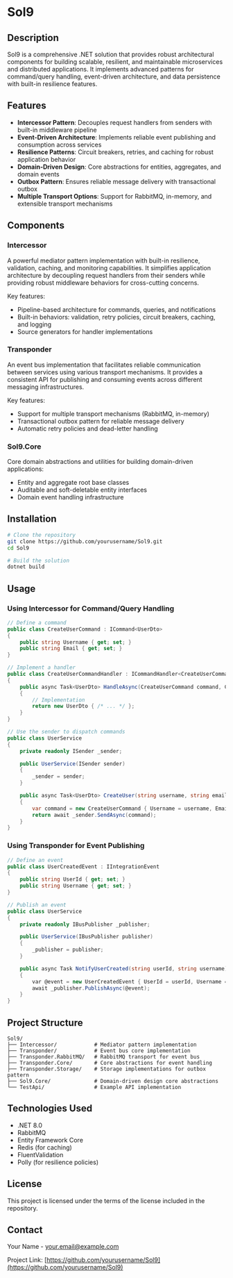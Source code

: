 # Sol9

## Description
Sol9 is a comprehensive .NET solution that provides robust architectural components for building scalable, resilient, and maintainable microservices and distributed applications. It implements advanced patterns for command/query handling, event-driven architecture, and data persistence with built-in resilience features.

## Features
- **Intercessor Pattern**: Decouples request handlers from senders with built-in middleware pipeline
- **Event-Driven Architecture**: Implements reliable event publishing and consumption across services
- **Resilience Patterns**: Circuit breakers, retries, and caching for robust application behavior
- **Domain-Driven Design**: Core abstractions for entities, aggregates, and domain events
- **Outbox Pattern**: Ensures reliable message delivery with transactional outbox
- **Multiple Transport Options**: Support for RabbitMQ, in-memory, and extensible transport mechanisms

## Components

### Intercessor
A powerful mediator pattern implementation with built-in resilience, validation, caching, and monitoring capabilities. It simplifies application architecture by decoupling request handlers from their senders while providing robust middleware behaviors for cross-cutting concerns.

Key features:
- Pipeline-based architecture for commands, queries, and notifications
- Built-in behaviors: validation, retry policies, circuit breakers, caching, and logging
- Source generators for handler implementations

### Transponder
An event bus implementation that facilitates reliable communication between services using various transport mechanisms. It provides a consistent API for publishing and consuming events across different messaging infrastructures.

Key features:
- Support for multiple transport mechanisms (RabbitMQ, in-memory)
- Transactional outbox pattern for reliable message delivery
- Automatic retry policies and dead-letter handling

### Sol9.Core
Core domain abstractions and utilities for building domain-driven applications:
- Entity and aggregate root base classes
- Auditable and soft-deletable entity interfaces
- Domain event handling infrastructure

## Installation
```bash
# Clone the repository
git clone https://github.com/yourusername/Sol9.git
cd Sol9

# Build the solution
dotnet build
```

## Usage
### Using Intercessor for Command/Query Handling
```csharp
// Define a command
public class CreateUserCommand : ICommand<UserDto>
{
    public string Username { get; set; }
    public string Email { get; set; }
}

// Implement a handler
public class CreateUserCommandHandler : ICommandHandler<CreateUserCommand, UserDto>
{
    public async Task<UserDto> HandleAsync(CreateUserCommand command, CancellationToken cancellationToken)
    {
        // Implementation
        return new UserDto { /* ... */ };
    }
}

// Use the sender to dispatch commands
public class UserService
{
    private readonly ISender _sender;

    public UserService(ISender sender)
    {
        _sender = sender;
    }

    public async Task<UserDto> CreateUser(string username, string email)
    {
        var command = new CreateUserCommand { Username = username, Email = email };
        return await _sender.SendAsync(command);
    }
}
```

### Using Transponder for Event Publishing
```csharp
// Define an event
public class UserCreatedEvent : IIntegrationEvent
{
    public string UserId { get; set; }
    public string Username { get; set; }
}

// Publish an event
public class UserService
{
    private readonly IBusPublisher _publisher;

    public UserService(IBusPublisher publisher)
    {
        _publisher = publisher;
    }

    public async Task NotifyUserCreated(string userId, string username)
    {
        var @event = new UserCreatedEvent { UserId = userId, Username = username };
        await _publisher.PublishAsync(@event);
    }
}
```

## Project Structure
```
Sol9/
├── Intercessor/            # Mediator pattern implementation
├── Transponder/            # Event bus core implementation
├── Transponder.RabbitMQ/   # RabbitMQ transport for event bus
├── Transponder.Core/       # Core abstractions for event handling
├── Transponder.Storage/    # Storage implementations for outbox pattern
├── Sol9.Core/              # Domain-driven design core abstractions
└── TestApi/                # Example API implementation
```

## Technologies Used
- .NET 8.0
- RabbitMQ
- Entity Framework Core
- Redis (for caching)
- FluentValidation
- Polly (for resilience policies)

## License
This project is licensed under the terms of the license included in the repository.

## Contact
Your Name - [your.email@example.com](mailto:your.email@example.com)

Project Link: [https://github.com/yourusername/Sol9](https://github.com/yourusername/Sol9)